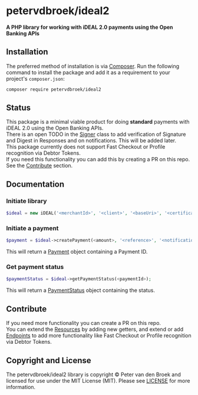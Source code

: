 <h1>petervdbroek/ideal2</h1>

<p>
    <strong>A PHP library for working with iDEAL 2.0 payments using the Open Banking APIs</strong>
</p>

## Installation

The preferred method of installation is via [Composer][]. Run the following
command to install the package and add it as a requirement to your project's
`composer.json`:

```bash
composer require petervdbroek/ideal2
```

## Status
This package is a minimal viable product for doing **standard** payments with iDEAL 2.0 using the Open Banking APIs.\
There is an open TODO in the [Signer][] class to add verification of Signature and Digest in Responses and on notifications. This will be added later.\
This package currently does not support Fast Checkout or Profile recognition via Debtor Tokens.\
If you need this functionality you can add this by creating a PR on this repo. See the [Contribute](#a-namecontributeacontribute) section.

## Documentation

### Initiate library
```php
$ideal = new iDEAL('<merchantId>', '<client>', '<baseUri>', '<certificatePath>', '<privateKeyPath>');
```

### Initiate a payment
```php
$payment = $ideal->createPayment(<amount>, '<reference>', '<notificationUrl>', '<returnUrl>');
```
This will return a [Payment][] object containing a Payment ID.

### Get payment status
```php
$paymentStatus = $ideal->getPaymentStatus(<paymentId>);
```
This will return a [PaymentStatus][] object containing the status.

## <a name="contribute"></a>Contribute
If you need more functionality you can create a PR on this repo.\
You can extend the [Resources][] by adding new getters, and extend or add [Endpoints][] to add more functionality like Fast Checkout or Profile recognition via Debtor Tokens.

## Copyright and License

The petervdbroek/ideal2 library is copyright © Peter van den Broek and
licensed for use under the MIT License (MIT). Please see [LICENSE][] for more
information.

[composer]: http://getcomposer.org/
[license]: https://github.com/petervdbroek/ideal2/blob/main/LICENSE
[signer]: https://github.com/petervdbroek/ideal2/blob/main/src/Utils/Signer.php#L114
[payment]: https://github.com/petervdbroek/ideal2/blob/main/src/Resources/Payment.php
[paymentstatus]: https://github.com/petervdbroek/ideal2/blob/main/src/Resources/PaymentStatus.php
[resources]: https://github.com/petervdbroek/ideal2/blob/main/src/Resources
[endpoints]: https://github.com/petervdbroek/ideal2/blob/main/src/Endpoints
